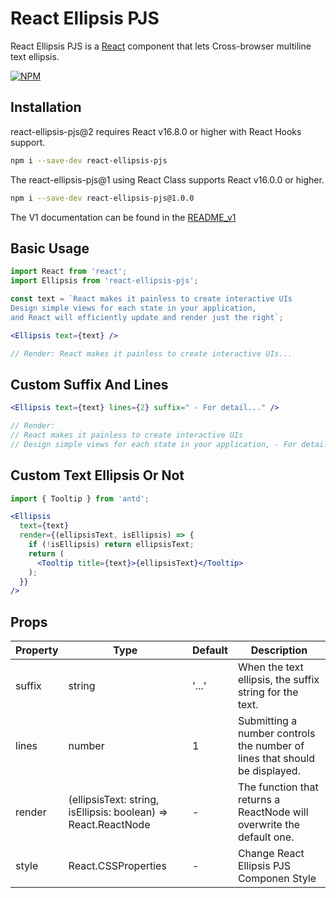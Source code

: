 # React Ellipsis PJS

React Ellipsis PJS is a [React](http://facebook.github.io/react/) component that lets Cross-browser multiline text ellipsis.

[![NPM](https://img.shields.io/npm/v/react-ellipsis-pjs.svg)](https://www.npmjs.com/package/react-ellipsis-pjs)

## Installation

react-ellipsis-pjs@2 requires React v16.8.0 or higher with React Hooks support.

```bash
npm i --save-dev react-ellipsis-pjs
```

The react-ellipsis-pjs@1 using React Class supports React v16.0.0 or higher.

```bash
npm i --save-dev react-ellipsis-pjs@1.0.0
```
The V1 documentation can be found in the [README_v1](README_v1.md)

## Basic Usage

```jsx
import React from 'react';
import Ellipsis from 'react-ellipsis-pjs';

const text = `React makes it painless to create interactive UIs
Design simple views for each state in your application,
and React will efficiently update and render just the right`;

<Ellipsis text={text} /> 

// Render: React makes it painless to create interactive UIs...
```

## Custom Suffix And Lines

```jsx
<Ellipsis text={text} lines={2} suffix=" - For detail..." /> 

// Render: 
// React makes it painless to create interactive UIs
// Design simple views for each state in your application, - For detail...
```

## Custom Text Ellipsis Or Not

```jsx
import { Tooltip } from 'antd';

<Ellipsis
  text={text}
  render={(ellipsisText, isEllipsis) => {
    if (!isEllipsis) return ellipsisText;
    return (
      <Tooltip title={text}>{ellipsisText}</Tooltip>
    );
  }}
/>
```

## Props
Property | Type | Default| Description
-|-|-|-
suffix | string | '...' | When the text ellipsis, the suffix string for the text.
lines | number | 1 | Submitting a number controls the number of lines that should be displayed.
render | (ellipsisText: string, isEllipsis: boolean) => React.ReactNode | - | The function that returns a ReactNode will overwrite the default one.
style | React.CSSProperties | - | Change React Ellipsis PJS Componen Style

